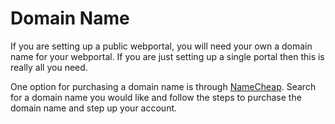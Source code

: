 # Domain Name

If you are setting up a public webportal, you will need your own a domain name for your webportal. If you are just setting up a single portal then this is really all you need. &#x20;

One option for purchasing a domain name is through [NameCheap](https://namecheap.com). Search for a domain name you would like and follow the steps to purchase the domain name and step up your account.&#x20;
